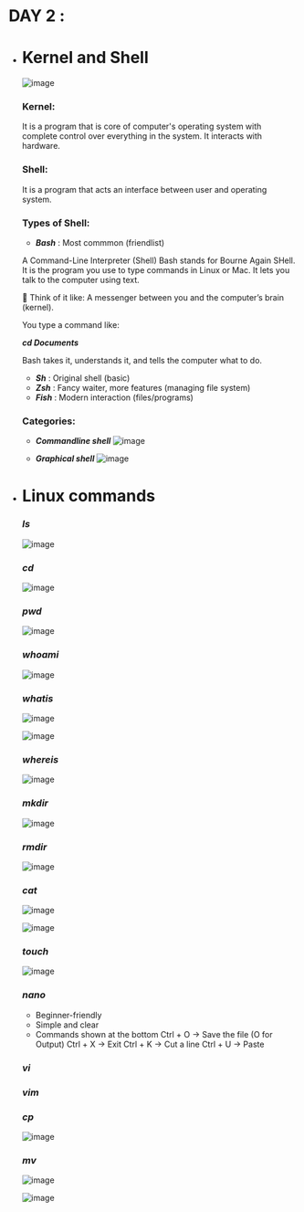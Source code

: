 # DAY 2 :
* # Kernel and Shell
  ![image](https://github.com/user-attachments/assets/884fa9e1-3ff3-4c51-b67e-bb392281eb98)
    ### Kernel:
    It is a program that is core of computer's operating system with complete control over everything in the system. It interacts with hardware.
    ### Shell:
    It is a program that acts an interface between user and operating system.
    
    ### Types of Shell:
    * **_Bash_** : Most commmon (friendlist)
      
    A Command-Line Interpreter (Shell)
    Bash stands for Bourne Again SHell.
    It is the program you use to type commands in Linux or Mac. It lets you talk to the computer using text.

    💬 Think of it like:
    A messenger between you and the computer’s brain (kernel).
  
    You type a command like:
  
    **_cd Documents_**
  
    Bash takes it, understands it, and tells the computer what to do.


    * **_Sh_** : Original shell (basic)
    * **_Zsh_** : Fancy waiter, more features (managing file system)
    * **_Fish_** : Modern interaction (files/programs)
     
    ### Categories:
    * **_Commandline shell_**
      ![image](https://github.com/user-attachments/assets/e841590f-de47-4e8a-9911-42e79f8f4fc6)

    * **_Graphical shell_**
      ![image](https://github.com/user-attachments/assets/b14725f2-de83-4304-b1a7-1741d80757ff)

* # Linux commands
    ### **_ls_**
    ![image](https://github.com/user-attachments/assets/7c73e51f-c456-42fc-9cc5-43673098771e)
  
    ### **_cd_**
    ![image](https://github.com/user-attachments/assets/e4b50267-293a-4786-b246-5bf2b3764d98)
  
    ### **_pwd_**
    ![image](https://github.com/user-attachments/assets/71149211-c6ed-4062-8f04-4833a4d81fa7)
  
    ### **_whoami_**
    ![image](https://github.com/user-attachments/assets/2d0babf3-c854-4885-9ba8-e106efe9840d)
  
    ### **_whatis_**
    ![image](https://github.com/user-attachments/assets/d85a918c-742a-44cc-8af8-7bd38d4965fc)

    ![image](https://github.com/user-attachments/assets/923ae680-5209-474e-b5f4-ccd6833864c8)

    ### **_whereis_**
    ![image](https://github.com/user-attachments/assets/fa4b9c98-c48c-41c0-afe4-3b118c8fd5fe)

    ### **_mkdir_**
    ![image](https://github.com/user-attachments/assets/118a6b10-efda-470b-9b82-dad491e20043)
  
    ### **_rmdir_**
    ![image](https://github.com/user-attachments/assets/1bb99e61-8f87-4385-a51c-c1a9f92bd041)
  
    ### **_cat_**
    ![image](https://github.com/user-attachments/assets/83287531-cee5-4ff5-a15d-e88b7f9a5001)

    ![image](https://github.com/user-attachments/assets/1d942193-7345-4ca6-9512-dcf515ead219)
  
    ### **_touch_**
    ![image](https://github.com/user-attachments/assets/20c932de-dd43-4179-81c4-0e63ae2e3e52)
  
    ### **_nano_**
    * Beginner-friendly
    * Simple and clear
    * Commands shown at the bottom
      Ctrl + O → Save the file (O for Output)
      Ctrl + X → Exit
      Ctrl + K → Cut a line
      Ctrl + U → Paste
      
    ### **_vi_**
    ### **_vim_**
  
    ### **_cp_**
    ![image](https://github.com/user-attachments/assets/c8fdfa54-d2d4-4a06-9b2e-f5b7c77d1f01)
  
    ### **_mv_**
    ![image](https://github.com/user-attachments/assets/09ecc750-93e1-4042-90a5-badd14fcfa80)

    ![image](https://github.com/user-attachments/assets/69ae177c-f140-4a4b-ba8c-45fc044425b3)



    

  

 
    
     
